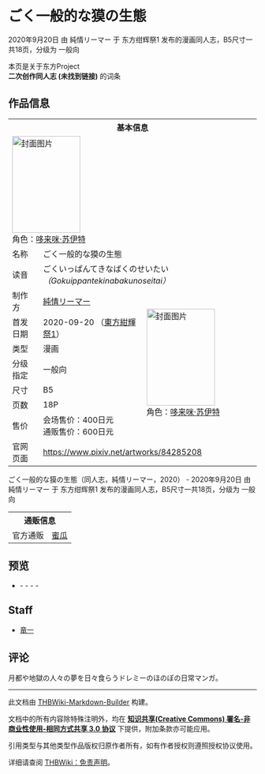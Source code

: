# ごく一般的な獏の生態

<!-- source html: G:\repos\THBWiki-Markdown-Builder\THBWikiMarkdown\Temp\main\8\85\ns0%3A%E3%81%94%E3%81%8F%E4%B8%80%E8%88%AC%E7%9A%84%E3%81%AA%E7%8D%8F%E3%81%AE%E7%94%9F%E6%85%8B.html -->

2020年9月20日 由 純情リーマー 于 东方绀辉祭1 发布的漫画同人志，B5尺寸一共18页，分级为 一般向

本页是关于东方Project  
 **二次创作同人志 (未找到链接)** 的词条
## 作品信息

<table><tbody><tr><th colspan="3">基本信息</th></tr><tr><td class="cover-artwork-mobile" colspan="2"><a href="./文件-ごく一般的な獏の生態封面.jpg.md" class="image" title="封面图片"><img alt="封面图片" src="https://upload.thwiki.cc/thumb/8/86/%E3%81%94%E3%81%8F%E4%B8%80%E8%88%AC%E7%9A%84%E3%81%AA%E7%8D%8F%E3%81%AE%E7%94%9F%E6%85%8B%E5%B0%81%E9%9D%A2.jpg/138px-%E3%81%94%E3%81%8F%E4%B8%80%E8%88%AC%E7%9A%84%E3%81%AA%E7%8D%8F%E3%81%AE%E7%94%9F%E6%85%8B%E5%B0%81%E9%9D%A2.jpg" decoding="async" loading="lazy" width="138" height="196" srcset="https://upload.thwiki.cc/thumb/8/86/%E3%81%94%E3%81%8F%E4%B8%80%E8%88%AC%E7%9A%84%E3%81%AA%E7%8D%8F%E3%81%AE%E7%94%9F%E6%85%8B%E5%B0%81%E9%9D%A2.jpg/208px-%E3%81%94%E3%81%8F%E4%B8%80%E8%88%AC%E7%9A%84%E3%81%AA%E7%8D%8F%E3%81%AE%E7%94%9F%E6%85%8B%E5%B0%81%E9%9D%A2.jpg 1.5x, https://upload.thwiki.cc/thumb/8/86/%E3%81%94%E3%81%8F%E4%B8%80%E8%88%AC%E7%9A%84%E3%81%AA%E7%8D%8F%E3%81%AE%E7%94%9F%E6%85%8B%E5%B0%81%E9%9D%A2.jpg/277px-%E3%81%94%E3%81%8F%E4%B8%80%E8%88%AC%E7%9A%84%E3%81%AA%E7%8D%8F%E3%81%AE%E7%94%9F%E6%85%8B%E5%B0%81%E9%9D%A2.jpg 2x" data-file-width="1240" data-file-height="1754"></a><div class="cover-char">角色：<a href="./哆来咪·苏伊特.md" title="哆来咪·苏伊特">哆来咪·苏伊特</a></div></td>
</tr><tr><td class="label">名称</td><td colspan="2"> ごく一般的な獏の生態 </td></tr><tr><td class="label">读音</td><td colspan="2"> ごくいっぱんてきなばくのせいたい <i>（Gokuippantekinabakunoseitai）</i> </td></tr><tr><td class="label">制作方</td><td><a href="./純情リーマー.md" title="純情リーマー">純情リーマー</a></td><td class="cover-artwork" rowspan="7" style="min-width:196px;"><a href="./文件-ごく一般的な獏の生態封面.jpg.md" class="image" title="封面图片"><img alt="封面图片" src="https://upload.thwiki.cc/thumb/8/86/%E3%81%94%E3%81%8F%E4%B8%80%E8%88%AC%E7%9A%84%E3%81%AA%E7%8D%8F%E3%81%AE%E7%94%9F%E6%85%8B%E5%B0%81%E9%9D%A2.jpg/138px-%E3%81%94%E3%81%8F%E4%B8%80%E8%88%AC%E7%9A%84%E3%81%AA%E7%8D%8F%E3%81%AE%E7%94%9F%E6%85%8B%E5%B0%81%E9%9D%A2.jpg" decoding="async" loading="lazy" width="138" height="196" srcset="https://upload.thwiki.cc/thumb/8/86/%E3%81%94%E3%81%8F%E4%B8%80%E8%88%AC%E7%9A%84%E3%81%AA%E7%8D%8F%E3%81%AE%E7%94%9F%E6%85%8B%E5%B0%81%E9%9D%A2.jpg/208px-%E3%81%94%E3%81%8F%E4%B8%80%E8%88%AC%E7%9A%84%E3%81%AA%E7%8D%8F%E3%81%AE%E7%94%9F%E6%85%8B%E5%B0%81%E9%9D%A2.jpg 1.5x, https://upload.thwiki.cc/thumb/8/86/%E3%81%94%E3%81%8F%E4%B8%80%E8%88%AC%E7%9A%84%E3%81%AA%E7%8D%8F%E3%81%AE%E7%94%9F%E6%85%8B%E5%B0%81%E9%9D%A2.jpg/277px-%E3%81%94%E3%81%8F%E4%B8%80%E8%88%AC%E7%9A%84%E3%81%AA%E7%8D%8F%E3%81%AE%E7%94%9F%E6%85%8B%E5%B0%81%E9%9D%A2.jpg 2x" data-file-width="1240" data-file-height="1754"></a><div class="cover-char">角色：<a href="./哆来咪·苏伊特.md" title="哆来咪·苏伊特">哆来咪·苏伊特</a></div></td>
</tr><tr><td class="label">首发日期</td><td>2020-09-20&#160;（<a href="/展会作品列表?e=%E4%B8%9C%E6%96%B9%E7%BB%80%E8%BE%89%E7%A5%AD%231">東方紺輝祭1</a>）</td></tr><tr><td class="label">类型</td><td>漫画</td></tr><tr><td class="label">分级指定</td><td>一般向</td></tr><tr><td class="label">尺寸</td><td>B5</td></tr><tr><td class="label">页数</td><td>18P</td></tr><tr><td class="label">售价</td><td>会场售价：400日元<br>通贩售价：600日元</td></tr>
<tr><td class="label">官网页面</td><td colspan="2"><a rel="nofollow" class="external free" href="https://www.pixiv.net/artworks/84285208">https://www.pixiv.net/artworks/84285208</a></td></tr></tbody></table>

ごく一般的な獏の生態（同人志，純情リーマー，2020） - 2020年9月20日 由 純情リーマー 于 东方绀辉祭1 发布的漫画同人志，B5尺寸一共18页，分级为 一般向

<table><tbody><tr><th colspan="3">通贩信息</th></tr><tr><td class="label">官方通贩</td><td colspan="2"><a rel="nofollow" class="external text" href="https://www.melonbooks.co.jp/detail/detail.php?product_id=723273">蜜瓜</a></td></tr></tbody></table>


## 预览
- [](./文件-ごく一般的な獏の生態预览图1.jpg.md)- [](./文件-ごく一般的な獏の生態预览图2.jpg.md)- [](./文件-ごく一般的な獏の生態预览图3.jpg.md)- [](./文件-ごく一般的な獏の生態预览图4.jpg.md)- [](./文件-ごく一般的な獏の生態预览图5.jpg.md)

## Staff
- [竜一](./竜一.md)

## 评论
  
月都や地獄の人々の夢を日々食らうドレミーのほのぼの日常マンガ。
  
  
  

  





---

此文档由 [THBWiki-Markdown-Builder](https://github.com/Delsin-Yu/THBWiki-Markdown-Builder) 构建。

文档中的所有内容除特殊注明外，均在 [**知识共享(Creative Commons) 署名-非商业性使用-相同方式共享 3.0 协议**](https://creativecommons.org/licenses/by-sa/3.0/deed.zh-hans) 下提供，附加条款亦可能应用。

引用类型与其他类型作品版权归原作者所有，如有作者授权则遵照授权协议使用。

详细请查阅 [THBWiki：免责声明](https://thbwiki.cc/THBWiki:%E5%85%8D%E8%B4%A3%E5%A3%B0%E6%98%8E)。

